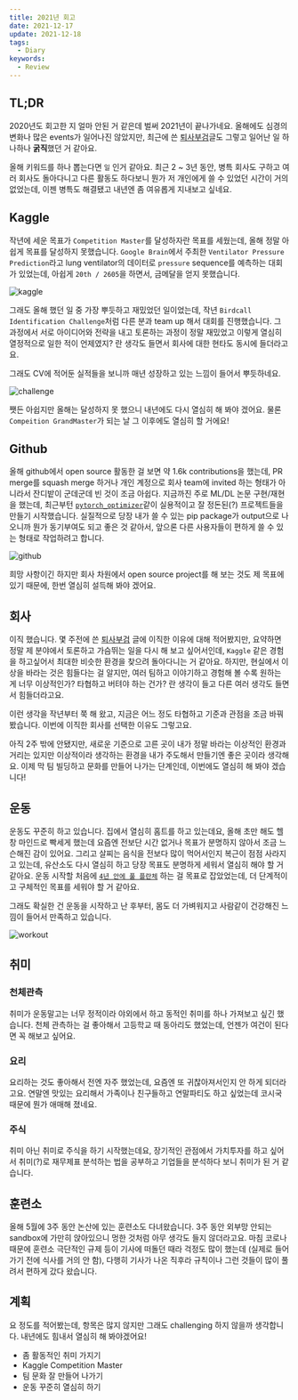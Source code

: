 ```yaml
---
title: 2021년 회고
date: 2021-12-17
update: 2021-12-18
tags:
  - Diary
keywords:
  - Review
---
```


## TL;DR

2020년도 회고한 지 얼마 안된 거 같은데 벌써 2021년이 끝나가네요. 올해에도 심경의 변화나 많은 events가 일어나진 않았지만, 최근에 쓴 [퇴사부검](https://kozistr.tech/%ED%87%B4%EC%82%AC%EB%B6%80%EA%B2%80/)글도 그렇고 일어난 일 하나하나 **굵직**했던 거 같아요.

올해 키워드를 하나 뽑는다면 `일` 인거 같아요. 최근 2 ~ 3년 동안, 병특 회사도 구하고 여러 회사도 돌아다니고 다른 활동도 하다보니 뭔가 저 개인에게 쓸 수 있었던 시간이 거의 없었는데, 이젠 병특도 해결됐고 내년엔 좀 여유롭게 지내보고 싶네요.

## Kaggle

작년에 세운 목표가 `Competition Master`를 달성하자란 목표를 세웠는데, 올해 정말 아쉽게 목표를 달성하지 못했습니다. `Google Brain`에서 주최한 `Ventilator Pressure Prediction`라고 lung ventilator의 데이터로 `pressure` sequence를 예측하는 대회가 있었는데, 아쉽게 `20th / 2605`을 하면서, 금메달을 얻지 못했습니다.

![kaggle](./kaggle.png)

그래도 올해 했던 일 중 가장 뿌듯하고 재밌었던 일이었는데, 작년 `Birdcall Identification Challenge`처럼 다른 분과 team up 해서 대회를 진행했습니다. 그 과정에서 서로 아이디어와 전략을 내고 토론하는 과정이 정말 재밌었고 이렇게 열심히 열정적으로 일한 적이 언제였지? 란 생각도 들면서 회사에 대한 현타도 동시에 들더라고요.

그래도 CV에 적어둔 실적들을 보니까 매년 성장하고 있는 느낌이 들어서 뿌듯하네요.

![challenge](./challenge.png)

쨋든 아쉽지만 올해는 달성하지 못 했으니 내년에도 다시 열심히 해 봐야 겠어요. 물론 `Compeition GrandMaster`가 되는 날 그 이후에도 열심히 할 거에요!

## Github

올해 github에서 open source 활동한 걸 보면 약 1.6k contributions을 했는데, PR merge를 squash merge 하거나 개인 계정으로 회사 team에 invited 하는 형태가 아니라서 잔디밭이 군데군데 빈 것이 조금 아쉽다. 지금까진 주로 ML/DL 논문 구현/재현을 했는데, 최근부턴 [`pytorch_optimizer`](https://github.com/kozistr/pytorch_optimizer)같이 실용적이고 잘 정돈된(?) 프로젝트들을 만들기 시작했습니다. 실질적으로 당장 내가 쓸 수 있는 pip package가 output으로 나오니까 뭔가 동기부여도 되고 좋은 것 같아서, 앞으론 다른 사용자들이 편하게 쓸 수 있는 형태로 작업하려고 합니다.

![github](./github.png)

희망 사항이긴 하지만 회사 차원에서 open source project를 해 보는 것도 제 목표에 있기 때문에, 한번 열심히 설득해 봐야 겠어요.

## 회사

이직 했습니다. 몇 주전에 쓴 [퇴사부검](https://kozistr.tech/%ED%87%B4%EC%82%AC%EB%B6%80%EA%B2%80/) 글에 이직한 이유에 대해 적어봤지만, 요약하면 정말 제 분야에서 토론하고 가슴뛰는 일을 다시 해 보고 싶어서인데, `Kaggle` 같은 경험을 하고싶어서 최대한 비슷한 환경을 찾으려 돌아다니는 거 같아요. 하지만, 현실에서 이상을 바라는 것은 힘들다는 걸 알지만, 여러 팀하고 이야기하고 경험해 볼 수록 원하는 게 너무 이상적인가? 타협하고 버텨야 하는 건가? 란 생각이 들고 다른 여러 생각도 들면서 힘들더라고요.

이런 생각을 작년부터 쭉 해 왔고, 지금은 어느 정도 타협하고 기준과 관점을 조금 바꿔봤습니다. 이번에 이직한 회사를 선택한 이유도 그렇고요.

아직 2주 밖에 안됐지만, 새로운 기준으로 고른 곳이 내가 정말 바라는 이상적인 환경과 거리는 있지만 이상적이라 생각하는 환경을 내가 주도해서 만들기엔 좋은 곳이라 생각해요. 이제 막 팀 빌딩하고 문화를 만들어 나가는 단계인데, 이번에도 열심히 해 봐야 겠습니다!

## 운동

운동도 꾸준히 하고 있습니다. 집에서 열심히 홈트를 하고 있는데요, 올해 초만 해도 헬창 마인드로 빡세게 했는데 요즘엔 전보단 시간 없거나 목표가 분명하지 않아서 조금 느슨해진 감이 있어요. 그리고 살찌는 음식을 전보다 많이 먹어서인지 복근이 점점 사라지고 있는데, 유산소도 다시 열심히 하고 당장 목표도 분명하게 세워서 열심히 해야 할 거 같아요. 운동 시작할 처음에 [`4년 안에 풀 플란체`](https://namu.wiki/w/%ED%94%8C%EB%9E%80%EC%B2%B4) 하는 걸 목표로 잡았었는데, 더 단계적이고 구체적인 목표를 세워야 할 거 같아요.

그래도 확실한 건 운동을 시작하고 난 후부터, 몸도 더 가벼워지고 사람같이 건강해진 느낌이 들어서 만족하고 있습니다.

![workout](./workout.png)

## 취미

### 천체관측

취미가 운동말고는 너무 정적이라 야외에서 하고 동적인 취미를 하나 가져보고 싶긴 했습니다. 천체 관측하는 걸 좋아해서 고등학교 때 동아리도 했었는데, 언젠가 여건이 된다면 꼭 해보고 싶어요.

### 요리

요리하는 것도 좋아해서 전엔 자주 했었는데, 요즘엔 또 귀찮아져서인지 안 하게 되더라고요. 연말엔 맛있는 요리해서 가족이나 친구들하고 연말파티도 하고 싶었는데 코시국 때문에 뭔가 애매해 졌네요.

### 주식

취미 아닌 취미로 주식을 하기 시작했는데요, 장기적인 관점에서 가치투자를 하고 싶어서 취미(?)로 재무제표 분석하는 법을 공부하고 기업들을 분석하다 보니 취미가 된 거 같습니다.

## 훈련소

올해 5월에 3주 동안 논산에 있는 훈련소도 다녀왔습니다. 3주 동안 외부망 안되는 sandbox에 가만히 앉아있으니 멍한 것처럼 아무 생각도 들지 않더라고요. 마침 코로나 때문에 훈련소 극단적인 규제 등이 기사에 떠돌던 때라 걱정도 많이 했는데 (실제로 들어가기 전에 식사를 거의 안 함), 다행히 기사가 나온 직후라 규칙이나 그런 것들이 많이 풀려서 편하게 갔다 왔습니다.

## 계획

요 정도를 적어봤는데, 항목은 많지 않지만 그래도 challenging 하지 않을까 생각합니다. 내년에도 힘내서 열심히 해 봐야겠어요!

* 좀 활동적인 취미 가지기
* Kaggle Competition Master
* 팀 문화 잘 만들어 나가기
* 운동 꾸준히 열심히 하기
